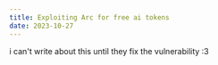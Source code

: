 ```yaml
---
title: Exploiting Arc for free ai tokens
date: 2023-10-27
---
```


i can't write about this until they fix the vulnerability :3